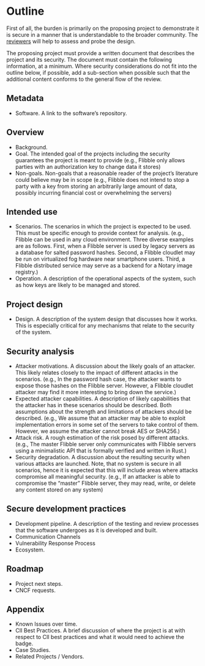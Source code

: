 # Outline

First of all, the burden is primarily on the proposing project to
demonstrate it is secure in a manner that is understandable to the broader
community.  The [reviewers](security-reviewer.md) will help to assess and probe the design.

The proposing project must provide a written document that describes the
project and its security.  The document must contain the following
information, at a minimum. Where security considerations do not fit into
the outline below, if possible, add a sub-section when possible such that the
additional content conforms to the general flow of the review.


## Metadata
* Software.  A link to the software’s repository.

## Overview
* Background.
* Goal. The intended goal of the projects including the security guarantees
the project is meant to provide (e.g., Flibble only allows parties with an
authorization key to change data it stores)
* Non-goals.  Non-goals that a reasonable reader of the project’s literature
could believe may be in scope (e.g., Flibble does not intend to stop a
party with a key from storing an arbitrarily large amount of data, possibly
incurring financial cost or overwhelming the servers)

## Intended use
* Scenarios.  The scenarios in which the project is expected to be used.
This must be specific enough to provide context for analysis.  (e.g.,
Flibble can be used in any cloud environment.  Three diverse examples are
as follows.  First, when a Flibble server is used by legacy servers as a
database for salted password hashes.  Second, a Flibble cloudlet may be run
on virtualized fog hardware near smartphone users.  Third, a Flibble
distributed service may serve as a backend for a Notary image registry.)
* Operation.  A description of the operational aspects of the system, such as
how keys are likely to be managed and stored.

## Project design
* Design.  A description of the system design that discusses how it works.
This is especially critical for any mechanisms that relate to the security
of the system.

## Security analysis
* Attacker motivations.  A discussion about the likely goals of an attacker.
This likely relates closely to the impact of different attacks in the
scenarios.  (e.g., In the password hash case, the attacker wants to expose
those hashes on the Flibble server.  However, a Flibble cloudlet attacker
may find it more interesting to bring down the service.)
* Expected attacker capabilities.  A description of likely capabilities that
the attacker has in these scenarios should be described.  Both assumptions
about the strength and limitations of attackers should be described.
(e.g., We assume that an attacker may be able to exploit implementation
errors in some set of the servers to take control of them.  However, we
assume the attacker cannot break AES or SHA256.)
* Attack risk.  A rough estimation of the risk posed by different attacks.
(e.g., The master Flibble server only communicates with Flibble servers
using a minimalistic API that is formally verified and written in Rust.)
* Security degradation.  A discussion about the resulting security when
various attacks are launched.  Note, that no system is secure in all
scenarios, hence it is expected that this will include areas where attacks
compromise all meaningful security.  (e.g., If an attacker is able to
compromise the “master” Flibble server, they may read, write, or delete any
content stored on any system)

## Secure development practices
* Development pipeline.  A description of the testing and review processes
that the software undergoes as it is developed and built.
* Communication Channels
* Vulnerability Response Process
* Ecosystem.

## Roadmap
* Project next steps.
* CNCF requests.

## Appendix

* Known Issues over time.
* CII Best Practices.  A brief discussion of where the project is at with
respect to CII best practices and what it would need to achieve the badge.
* Case Studies.
* Related Projects / Vendors.